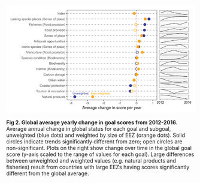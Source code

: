![fig 2](../figs/fig2.png)

**Fig 2. Global average yearly change in goal scores from 2012-2016.**
Average annual change in global status for each goal and subgoal, unweighted (blue dots) and weighted by size of EEZ (orange dots). Solid circles indicate trends significantly different from zero; open circles are non-significant. Plots on the right show change over time in the global goal score (y-axis scaled to the range of values for each goal). Large differences between unweighted and weighted values (e.g. natural products and fisheries) result from countries with large EEZs having scores significantly different from the global average.
